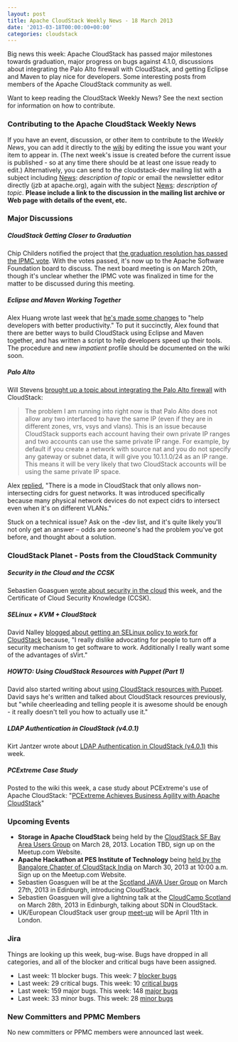 ```yaml
---
layout: post
title: Apache CloudStack Weekly News - 18 March 2013
date: '2013-03-18T00:00:00+00:00'
categories: cloudstack
---
```

<p>Big news this week: Apache CloudStack has passed major milestones towards graduation, major progress on bugs against 4.1.0, discussions about integrating the Palo Alto firewall with CloudStack, and getting Eclipse and Maven to play nice for developers. Some interesting posts from members of the Apache CloudStack community as well.</p>

<p>Want to keep reading the CloudStack Weekly News? See the next section for information on how to contribute.</p>

<h3><a name="ApacheCloudStackWeeklyNews-18March2013-ContributingtotheApacheCloudStackWeeklyNews"></a>Contributing to the Apache CloudStack Weekly News</h3>

<p>If you have an event, discussion, or other item to contribute to the <em>Weekly News</em>, you can add it directly to the <a href="https://cwiki.apache.org/confluence/display/CLOUDSTACK/CloudStack+Weekly+News" class="external-link" rel="nofollow">wiki</a> by editing the issue you want your item to appear in. (The next week's issue is created before the current issue is published - so at any time there should be at least one issue ready to edit.) Alternatively, you can send to the cloudstack-dev mailing list with a subject including <a href="/confluence/display/CLOUDSTACK/News" title="News">News</a>: <em>description of topic</em> or email the newsletter editor directly (jzb at apache.org), again with the subject <a href="/confluence/display/CLOUDSTACK/News" title="News">News</a>: <em>description of topic</em>. <b>Please include a link to the discussion in the mailing list archive or Web page with details of the event, etc.</b></p>

<h3><a name="ApacheCloudStackWeeklyNews-18March2013-MajorDiscussions"></a>Major Discussions</h3>

<h5><a name="ApacheCloudStackWeeklyNews-18March2013-CloudStackGettingClosertoGraduation"></a>CloudStack Getting Closer to Graduation</h5>

<p>Chip Childers notified the project that <a href="http://markmail.org/thread/zhymhs35ic3rruq5" class="external-link" rel="nofollow">the graduation resolution has passed the IPMC vote</a>. With the votes passed, it's now up to the Apache Software Foundation board to discuss. The next board meeting is on March 20th, though it's unclear whether the IPMC vote was finalized in time for the matter to be discussed during this meeting.</p>

<h5><a name="ApacheCloudStackWeeklyNews-18March2013-EclipseandMavenWorkingTogether"></a>Eclipse and Maven Working Together</h5>

<p>Alex Huang wrote last week that <a href="http://markmail.org/message/f265rx7r5qm7z6yz" class="external-link" rel="nofollow">he's made some changes</a> to "help developers with better productivity." To put it succinctly, Alex found that there are better ways to build CloudStack using Eclipse and Maven together, and has written a script to help developers speed up their tools. The procedure and new <em>impatient</em> profile should be documented on the wiki soon.</p>

<h5><a name="ApacheCloudStackWeeklyNews-18March2013-PaloAlto"></a>Palo Alto</h5>

<p>Will Stevens <a href="http://markmail.org/message/n5276i4hfh7ek57o" class="external-link" rel="nofollow">brought up a topic about integrating the Palo Alto firewall</a> with CloudStack:</p>

<blockquote>
<p>The problem I am running into right now is that Palo Alto does not allow any two interfaced to have the same IP (even if they are in different zones, vrs, vsys and vlans). This is an issue because CloudStack supports each account having their own private IP ranges and two accounts can use the same private IP range. For example, by default if you create a network with source nat and you do not specify any gateway or subnet data, it will give you 10.1.1.0/24 as an IP range. This means it will be very likely that two CloudStack accounts will be using the same private IP space.</p></blockquote>

<p>Alex <a href="http://markmail.org/message/iyydkgxzvbzmo4jw" class="external-link" rel="nofollow">replied</a>, "There is a mode in CloudStack that only allows non-intersecting cidrs for guest networks. It was introduced specifically because many physical network devices do not expect cidrs to intersect even when it's on different VLANs."</p>

<p>Stuck on a technical issue? Ask on the &#45;dev list, and it's quite likely you'll not only get an answer &#8211; odds are someone's had the problem you've got before, and thought about a solution.</p>

<h3><a name="ApacheCloudStackWeeklyNews-18March2013-CloudStackPlanetPostsfromtheCloudStackCommunity"></a>CloudStack Planet - Posts from the CloudStack Community</h3>

<h5><a name="ApacheCloudStackWeeklyNews-18March2013-SecurityintheCloudandtheCCSK"></a>Security in the Cloud and the CCSK</h5>

<p>Sebastien Goasguen <a href="http://buildacloud.org/blog/237-security-in-the-cloud-and-the-ccsk.html" class="external-link" rel="nofollow">wrote about security in the cloud</a> this week, and the Certificate of Cloud Security Knowledge (CCSK).</p>

<h5><a name="ApacheCloudStackWeeklyNews-18March2013-SELinuxKVMCloudStack"></a>SELinux + KVM + CloudStack</h5>

<p>David Nalley <a href="http://buildacloud.org/blog/238-selinux-kvm-cloudstack.html" class="external-link" rel="nofollow">blogged about getting an SELinux policy to work for CloudStack</a> because, "I really dislike advocating for people to turn off a security mechanism to get software to work. Additionally I really want some of the advantages of sVirt."</p>

<h5><a name="ApacheCloudStackWeeklyNews-18March2013-HOWTO%3AUsingCloudStackResourceswithPuppet%28Part1%29"></a>HOWTO: Using CloudStack Resources with Puppet (Part 1)</h5>

<p>David also started writing about <a href="http://buildacloud.org/blog/239-howto-using-cloudstack-resources-with-puppet%2C-part-1.html" class="external-link" rel="nofollow">using CloudStack resources with Puppet</a>. David says he's written and talked about CloudStack resources previously, but "while cheerleading and telling people it is awesome should be enough - it really doesn't tell you how to actually use it."</p>

<h5><a name="ApacheCloudStackWeeklyNews-18March2013-LDAPAuthenticationinCloudStack%28v4.0.1%29"></a>LDAP Authentication in CloudStack (v4.0.1)</h5>

<p>Kirt Jantzer wrote about <a href="http://kirkjantzer.blogspot.com/2013/03/ldap-authentication-in-cloudstack-v401.html" class="external-link" rel="nofollow">LDAP Authentication in CloudStack (v4.0.1)</a> this week.</p>

<h5><a name="ApacheCloudStackWeeklyNews-18March2013-PCExtremeCaseStudy"></a>PCExtreme Case Study</h5>

<p>Posted to the wiki this week, a case study about PCExtreme's use of Apache CloudStack: "<a href="https://cwiki.apache.org/confluence/download/attachments/30757703/PCExtreme+Case+Study+Final+031813.pdf" class="external-link" rel="nofollow">PCExtreme Achieves Business Agility with Apache CloudStack</a>"</p>

<h3><a name="ApacheCloudStackWeeklyNews-18March2013-UpcomingEvents"></a>Upcoming Events</h3>

<ul>
	<li><b>Storage in Apache CloudStack</b> being held by the <a href="http://www.meetup.com/CloudStack-SF-Bay-Area-Users-Group/events/108916562/" class="external-link" rel="nofollow">CloudStack SF Bay Area Users Group</a> on March 28, 2013. Location TBD, sign up on the Meetup.com Website.</li>
	<li><b>Apache Hackathon at PES Institute of Technology</b> being <a href="http://www.meetup.com/CloudStack-Bangalore-Group/events/104410272/" class="external-link" rel="nofollow">held by the Bangalore Chapter of CloudStack India</a> on March 30, 2013 at 10:00 a.m. Sign up on the Meetup.com Website.</li>
	<li>Sebastien Goasguen will be at the <a href="http://www.eventbrite.com/org/613789661" class="external-link" rel="nofollow">Scotland JAVA User Group</a> on March 27th, 2013 in Edinburgh, introducing CloudStack.</li>
	<li>Sebastien Goasguen will give a lightning talk at the <a href="http://cloudcamp.org/scotland/369" class="external-link" rel="nofollow">CloudCamp Scotland</a> on March 28th, 2013 in Edinburgh, talking about SDN in CloudStack.</li>
	<li>UK/European CloudStack user group <a href="http://www.eventbrite.com/event/5816841329/eorg" class="external-link" rel="nofollow">meet-up</a> will be April 11th in London.</li>
</ul>


<h3><a name="ApacheCloudStackWeeklyNews-18March2013-Jira"></a>Jira</h3>

<p>Things are looking up this week, bug-wise. Bugs have dropped in all categories, and all of the blocker and critical bugs have been assigned. </p>

<ul>
	<li>Last week: 11 blocker bugs. This week: 7 <a href="http://is.gd/blockers41acs" class="external-link" rel="nofollow">blocker bugs</a></li>
	<li>Last week: 29 critical bugs. This week: 10 <a href="http://is.gd/critical41acs" class="external-link" rel="nofollow">critical bugs</a></li>
	<li>Last week: 159 major bugs. This week: 148 <a href="http://is.gd/major41acs" class="external-link" rel="nofollow">major bugs</a></li>
	<li>Last week: 33 minor bugs. This week: 28 <a href="http://is.gd/minor41acs" class="external-link" rel="nofollow">minor bugs</a></li>
</ul>


<h3><a name="ApacheCloudStackWeeklyNews-18March2013-NewCommittersandPPMCMembers"></a>New Committers and PPMC Members</h3>

<p>No new committers or PPMC members were announced last week.</p>
